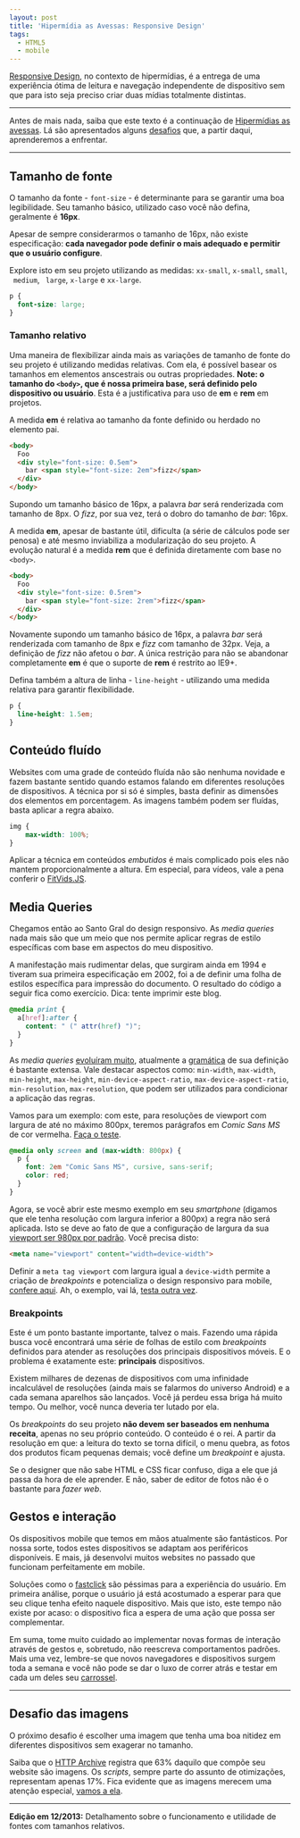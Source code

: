 ```yaml
---
layout: post
title: 'Hipermídia as Avessas: Responsive Design'
tags:
  - HTML5
  - mobile
---
```


[Responsive Design](http://alistapart.com/article/responsive-web-design), no contexto de hipermídias, é a entrega de uma experiência ótima de leitura e navegação independente de dispositivo sem que para isto seja preciso criar duas mídias totalmente distintas.

----------

Antes de mais nada, saiba que este texto é a continuação de [Hipermídias as avessas](/hipermidia-as-avessas.html). Lá são apresentados alguns [desafios](/hipermidia-as-avessas.html#Desafios-da-web-plural) que, a partir daqui, aprenderemos a enfrentar.

----------

## Tamanho de fonte

O tamanho da fonte - `font-size` - é determinante para se garantir uma boa legibilidade. Seu tamanho básico, utilizado caso você não defina, geralmente é **16px**.

Apesar de sempre considerarmos o tamanho de 16px, não existe especificação: **cada navegador pode definir o mais adequado e permitir que o usuário configure**.

Explore isto em seu projeto utilizando as medidas: `xx-small`, `x-small`, `small`, ` medium`, ` large`, `x-large` e `xx-large`.

~~~ css
p {
  font-size: large;
}
~~~

### Tamanho relativo

Uma maneira de flexibilizar ainda mais as variações de tamanho de fonte do seu projeto é utilizando medidas relativas. Com ela, é possível basear os tamanhos em elementos anscestrais ou outras propriedades. **Note: o tamanho do `<body>`, que é nossa primeira base, será definido pelo dispositivo ou usuário**. Esta é a justificativa para uso de **em** e **rem** em projetos.

A medida **em** é relativa ao tamanho da fonte definido ou herdado no elemento pai.

~~~ html
<body>
  Foo
  <div style="font-size: 0.5em">
    bar <span style="font-size: 2em">fizz</span>
  </div>
</body>
~~~

Supondo um tamanho básico de 16px, a palavra *bar* será renderizada com tamanho de 8px. O *fizz*, por sua vez, terá o dobro do tamanho de *bar*: 16px.

A medida **em**, apesar de bastante útil, dificulta (a série de cálculos pode ser penosa) e até mesmo inviabiliza a modularização do seu projeto. A evolução natural é a medida **rem** que é definida diretamente com base no `<body>`.

~~~ html
<body>
  Foo
  <div style="font-size: 0.5rem">
    bar <span style="font-size: 2rem">fizz</span>
  </div>
</body>
~~~

Novamente supondo um tamanho básico de 16px, a palavra *bar* será renderizada com tamanho de 8px e *fizz* com tamanho de 32px. Veja, a definição de *fizz* não afetou o *bar*. A única restrição para não se abandonar completamente **em** é que o suporte de **rem** é restrito ao IE9+.

Defina também a altura de linha - `line-height` - utilizando uma medida relativa para garantir flexibilidade.

~~~ css
p {
  line-height: 1.5em;
}
~~~

## Conteúdo fluído

Websites com uma grade de conteúdo fluída não são nenhuma novidade e fazem bastante sentido quando estamos falando em diferentes resoluções de dispositivos. A técnica por si só é simples, basta definir as dimensões dos elementos em porcentagem. As imagens também podem ser fluídas, basta aplicar a regra abaixo.

~~~ css
img {
    max-width: 100%;
}
~~~

Aplicar a técnica em conteúdos *embutidos* é mais complicado pois eles não mantem proporcionalmente a altura. Em especial, para vídeos, vale a pena conferir o [FitVids.JS](http://fitvidsjs.com).

## Media Queries

Chegamos então ao Santo Gral do design responsivo. As *media queries* nada mais são que um meio que nos permite aplicar regras de estilo específicas com base em aspectos do meu dispositivo.

A manifestação mais rudimentar delas, que surgiram ainda em 1994 e tiveram sua primeira especificação em 2002, foi a de definir uma folha de estilos específica para impressão do documento. O resultado do código a seguir fica como exercício. Dica: tente imprimir este blog.

~~~ css
@media print {
  a[href]:after {
    content: " (" attr(href) ")";
  }
}
~~~

As *media queries* [evoluíram muito](http://www.w3.org/TR/css3-mediaqueries), atualmente a [gramática][1] de sua definição é bastante extensa. Vale destacar aspectos como: `min-width`, `max-width`, `min-height`, `max-height`, `min-device-aspect-ratio`, `max-device-aspect-ratio`, `min-resolution`, `max-resolution`, que podem ser utilizados para condicionar a aplicação das regras.

  [1]: https://developer.mozilla.org/en-US/docs/Web/Guide/CSS/Media_queries#Pseudo-BNF_(for_those_of_you_that_like_that_kind_of_thing)

Vamos para um exemplo: com este, para resoluções de viewport com largura de até no máximo 800px, teremos parágrafos em *Comic Sans MS* de cor vermelha. [Faça o teste](http://jsbin.com/ulaYuyO/3).

~~~ css
@media only screen and (max-width: 800px) {
  p {
    font: 2em "Comic Sans MS", cursive, sans-serif;
    color: red;
  }
}
~~~

Agora, se você abrir este mesmo exemplo em seu *smartphone* (digamos que ele tenha resolução com largura inferior a 800px) a regra não será aplicada. Isto se deve ao fato de que a configuração de largura da sua [viewport ser 980px por padrão](/hipermidia-as-avessas.html#Mobile-Viewport). Você precisa disto:

~~~ html
<meta name="viewport" content="width=device-width">
~~~

Definir a `meta tag viewport` com largura igual a `device-width` permite a criação de *breakpoints* e potencializa o design responsivo para mobile, [confere aqui](http://mediaqueri.es). Ah, o exemplo, vai lá, [testa outra vez](http://jsbin.com/ulaYuyO/4).

### Breakpoints

Este é um ponto bastante importante, talvez o mais. Fazendo uma rápida busca você encontrará uma série de folhas de estilo com *breakpoints* definidos para atender as resoluções dos principais dispositivos móveis. E o problema é exatamente este: **principais** dispositivos.

Existem milhares de dezenas de dispositivos com uma infinidade incalculável de resoluções (ainda mais se falarmos do universo Android) e a cada semana aparelhos são lançados. Você já perdeu essa briga há muito tempo. Ou melhor, você nunca deveria ter lutado por ela.

Os *breakpoints* do seu projeto **não devem ser baseados em nenhuma receita**, apenas no seu próprio conteúdo. O conteúdo é o rei. A partir da resolução em que: a leitura do texto se torna difícil, o menu quebra, as fotos dos produtos ficam pequenas demais; você define um *breakpoint* e ajusta.

Se o designer que não sabe HTML e CSS ficar confuso, diga a ele que já passa da hora de ele aprender. E não, saber de editor de fotos não é o bastante para *fazer web*.

## Gestos e interação

Os dispositivos mobile que temos em mãos atualmente são fantásticos. Por nossa sorte, todos estes dispositivos se adaptam aos periféricos disponíveis. E mais, já desenvolvi muitos websites no passado que funcionam perfeitamente em mobile.

Soluções como o [fastclick](https://github.com/ftlabs/fastclick) são péssimas para a experiência do usuário. Em primeira análise, porque o usuário já está acostumado a esperar para que seu clique tenha efeito naquele dispositivo. Mais que isto, este tempo não existe por acaso: o dispositivo fica a espera de uma ação que possa ser complementar.

Em suma, tome muito cuidado ao implementar novas formas de interação através de gestos e, sobretudo, não reescreva comportamentos padrões. Mais uma vez, lembre-se que novos navegadores e dispositivos surgem toda a semana e você não pode se dar o luxo de correr atrás e testar em cada um deles seu [carrossel](http://shouldiuseacarousel.com).

-----------

## Desafio das imagens

O próximo desafio é escolher uma imagem que tenha uma boa nitidez em diferentes dispositivos sem exagerar no tamanho.

Saiba que o [HTTP Archive](http://httparchive.org) registra que 63% daquilo que compõe seu website são imagens. Os *scripts*, sempre parte do assunto de otimizações, representam apenas 17%. Fica evidente que as imagens merecem uma atenção especial, [vamos a ela](/hipermidia-as-avessas-imagens.html).


-------------

**Edição em 12/2013:** Detalhamento sobre o funcionamento e utilidade de fontes com tamanhos relativos.

